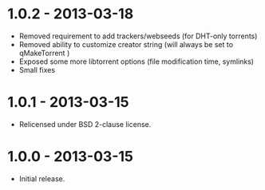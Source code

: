 # 1.0.2 - 2013-03-18
* Removed requirement to add trackers/webseeds (for DHT-only torrents)
* Removed ability to customize creator string (will always be set to qMakeTorrent <version>)
* Exposed some more libtorrent options (file modification time, symlinks)
* Small fixes

# 1.0.1 - 2013-03-15
* Relicensed under BSD 2-clause license.

# 1.0.0 - 2013-03-15
* Initial release.
